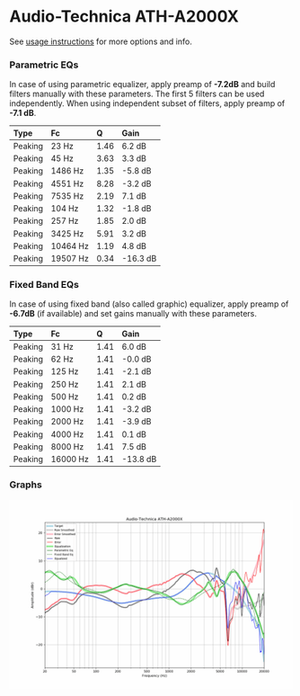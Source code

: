# Audio-Technica ATH-A2000X
See [usage instructions](https://github.com/jaakkopasanen/AutoEq#usage) for more options and info.

### Parametric EQs
In case of using parametric equalizer, apply preamp of **-7.2dB** and build filters manually
with these parameters. The first 5 filters can be used independently.
When using independent subset of filters, apply preamp of **-7.1 dB**.

| Type    | Fc       |    Q | Gain     |
|:--------|:---------|:-----|:---------|
| Peaking | 23 Hz    | 1.46 | 6.2 dB   |
| Peaking | 45 Hz    | 3.63 | 3.3 dB   |
| Peaking | 1486 Hz  | 1.35 | -5.8 dB  |
| Peaking | 4551 Hz  | 8.28 | -3.2 dB  |
| Peaking | 7535 Hz  | 2.19 | 7.1 dB   |
| Peaking | 104 Hz   | 1.32 | -1.8 dB  |
| Peaking | 257 Hz   | 1.85 | 2.0 dB   |
| Peaking | 3425 Hz  | 5.91 | 3.2 dB   |
| Peaking | 10464 Hz | 1.19 | 4.8 dB   |
| Peaking | 19507 Hz | 0.34 | -16.3 dB |

### Fixed Band EQs
In case of using fixed band (also called graphic) equalizer, apply preamp of **-6.7dB**
(if available) and set gains manually with these parameters.

| Type    | Fc       |    Q | Gain     |
|:--------|:---------|:-----|:---------|
| Peaking | 31 Hz    | 1.41 | 6.0 dB   |
| Peaking | 62 Hz    | 1.41 | -0.0 dB  |
| Peaking | 125 Hz   | 1.41 | -2.1 dB  |
| Peaking | 250 Hz   | 1.41 | 2.1 dB   |
| Peaking | 500 Hz   | 1.41 | 0.2 dB   |
| Peaking | 1000 Hz  | 1.41 | -3.2 dB  |
| Peaking | 2000 Hz  | 1.41 | -3.9 dB  |
| Peaking | 4000 Hz  | 1.41 | 0.1 dB   |
| Peaking | 8000 Hz  | 1.41 | 7.5 dB   |
| Peaking | 16000 Hz | 1.41 | -13.8 dB |

### Graphs
![](./Audio-Technica%20ATH-A2000X.png)
